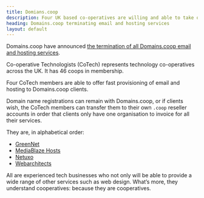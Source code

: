 ```yaml
---
title: Domians.coop
description: Four UK based co-operatives are willing and able to take over Domains.coop email and web hosting services.
heading: Domains.coop terminating email and hosting services
layout: default
---
```


Domains.coop have announced [the termination of all Domains.coop email and hosting services](https://domains.coop/support/).

Co-operative Technologists (CoTech) represents technology co-operatives across the UK. It has 46 coops in membership.

Four CoTech members are able to offer fast provisioning of email and hosting to Domains.coop clients.

Domain name registrations can remain with Domains.coop, or if clients wish, the CoTech members can transfer them to their own <code>.coop</code> reseller accounts in order that clients only have one organisation to invoice for all their services.

They are, in alphabetical order:

* [GreenNet](/co-op/greennet)
* [MediaBlaze Hosts](/co-op/mediablaze-hosts)
* [Netuxo](/co-op/netuxo)
* [Webarchitects](/co-op/webarchitects)

All are experienced tech businesses who not only will be able to provide a wide range of other services such as web design. What’s more, they understand cooperatives: because they are cooperatives.


